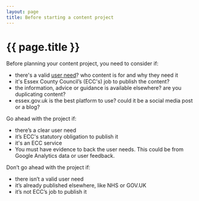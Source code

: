 ```yaml
---
layout: page
title: Before starting a content project
---
```


# {{ page.title }}

Before planning your content project, you need to consider if:

- there's a valid [user need]()? who content is for and why they need it
- it's Essex County Council’s (ECC's) job to publish the content?
- the information, advice or guidance is available elsewhere? are you duplicating content?
- essex.gov.uk is the best platform to use? could it be a social media post or a blog?

Go ahead with the project if:

- there’s a clear user need
- it’s ECC's statutory obligation to publish it
- it's an ECC service
- You must have evidence to back the user needs. This could be from Google Analytics data or user feedback.

Don’t go ahead with the project if:

- there isn’t a valid user need
- it’s already published elsewhere, like NHS or GOV.UK
- it’s not ECC’s job to publish it